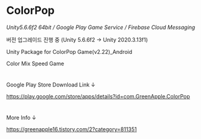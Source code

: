 # ColorPop
*Unity5.6.6f2 64bit / Google Play Game Service / Firebase Cloud Messaging*

버전 업그레이드 진행 중 (Unity 5.6.6f2 ->  Unity 2020.3.13f1)

Unity Package for ColorPop Game(v2.22)_Android


Color Mix Speed Game
#
Google Play Store Download Link ↓

https://play.google.com/store/apps/details?id=com.GreenApple.ColorPop
#
More Info ↓

https://greenapple16.tistory.com/2?category=811351

